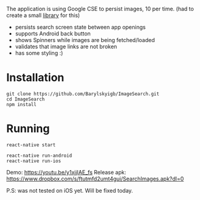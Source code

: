 The application is using Google CSE to persist images, 10 per time.
(had to create a small [library](https://github.com/Barylskyigb/react-native-google-image-search) for this)

- persists search screen state between app openings
- supports Android back button
- shows Spinners while images are being fetched/loaded
- validates that image links are not broken
- has some styling :)


# Installation
```
git clone https://github.com/Barylskyigb/ImageSearch.git
cd ImageSearch
npm install
```

# Running

```
react-native start
```

```
react-native run-android
react-native run-ios
```

Demo: https://youtu.be/y1xjjIAE_fs
Release apk: https://www.dropbox.com/s/ftutmfd2umt4gui/SearchImages.apk?dl=0

P.S: was not tested on iOS yet. Will be fixed today.

